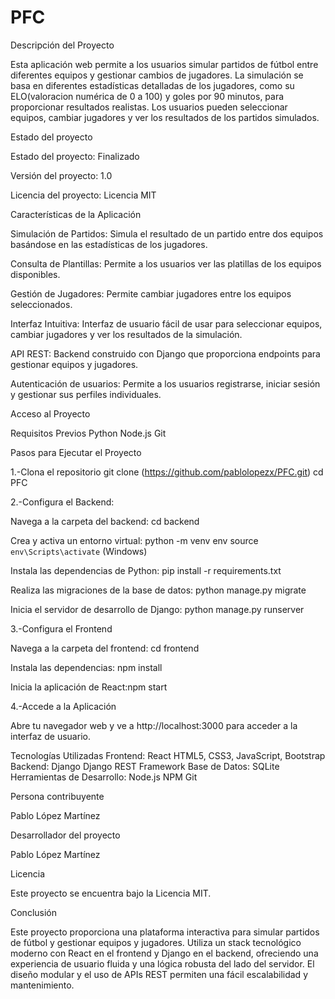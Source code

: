 # PFC
Descripción del Proyecto

Esta aplicación web permite a los usuarios simular partidos de fútbol entre diferentes equipos y gestionar cambios de jugadores. La simulación se basa en diferentes estadísticas detalladas de los jugadores, como su ELO(valoracion numérica de 0 a 100) y goles por 90 minutos, para proporcionar resultados realistas. Los usuarios pueden seleccionar equipos, cambiar jugadores y ver los resultados de los partidos simulados.

Estado del proyecto

Estado del proyecto: Finalizado

Versión del proyecto: 1.0

Licencia del proyecto: Licencia MIT

Características de la Aplicación

Simulación de Partidos: Simula el resultado de un partido entre dos equipos basándose en las estadísticas de los jugadores.

Consulta de Plantillas: Permite a los usuarios ver las platillas de los equipos disponibles.

Gestión de Jugadores: Permite cambiar jugadores entre los equipos seleccionados.

Interfaz Intuitiva: Interfaz de usuario fácil de usar para seleccionar equipos, cambiar jugadores y ver los resultados de la simulación.

API REST: Backend construido con Django que proporciona endpoints para gestionar equipos y jugadores.

Autenticación de usuarios: Permite a los usuarios registrarse, iniciar sesión y gestionar sus perfiles individuales.

Acceso al Proyecto

Requisitos Previos
Python
Node.js
Git

Pasos para Ejecutar el Proyecto

1.-Clona el repositorio
  git clone (https://github.com/pablolopezx/PFC.git)
  cd PFC
  
2.-Configura el Backend:

Navega a la carpeta del backend: cd backend

Crea y activa un entorno virtual: python -m venv env
                                  source `env\Scripts\activate` (Windows)
                                  
Instala las dependencias de Python: pip install -r requirements.txt

Realiza las migraciones de la base de datos: python manage.py migrate

Inicia el servidor de desarrollo de Django: python manage.py runserver

3.-Configura el Frontend

Navega a la carpeta del frontend: cd frontend

Instala las dependencias: npm install

Inicia la aplicación de React:npm start

4.-Accede a la Aplicación

Abre tu navegador web y ve a http://localhost:3000 para acceder a la interfaz de usuario.


Tecnologías Utilizadas
Frontend:
React
HTML5, CSS3, JavaScript, Bootstrap
Backend:
Django
Django REST Framework
Base de Datos:
SQLite
Herramientas de Desarrollo:
Node.js
NPM
Git

Persona contribuyente

Pablo López Martínez

Desarrollador del proyecto

Pablo López Martínez

Licencia

Este proyecto se encuentra bajo la Licencia MIT.

Conclusión

Este proyecto proporciona una plataforma interactiva para simular partidos de fútbol y gestionar equipos y jugadores. Utiliza un stack tecnológico moderno con React en el frontend y Django en el backend, ofreciendo una experiencia de usuario fluida y una lógica robusta del lado del servidor. El diseño modular y el uso de APIs REST permiten una fácil escalabilidad y mantenimiento. 
